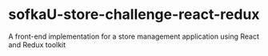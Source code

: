 # sofkaU-store-challenge-react-redux
A front-end implementation for a store management application using React and Redux toolkit
